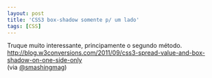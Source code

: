 ```yaml
---
layout: post
title: 'CSS3 box-shadow somente p/ um lado'
tags: [CSS]
---
```


Truque muito interessante, principamente o segundo método.<br>
<http://blog.w3conversions.com/2011/09/css3-spread-value-and-box-shadow-on-one-side-only><br>
(via [@smashingmag](https://twitter.com/smashingmag/status/114443432226865152))
